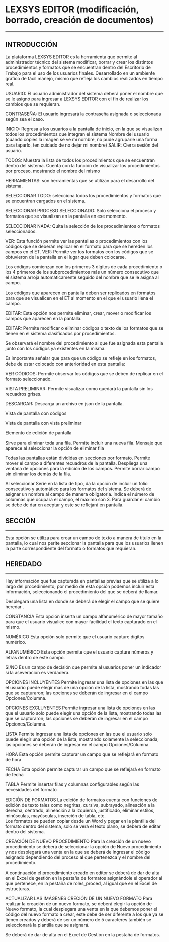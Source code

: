 # LEXSYS EDITOR (modificación, borrado, creación de documentos)
------------------------------------------

## INTRODUCCIÓN

La plataforma LEXSYS EDITOR es la herramienta que permite al administrador técnico del sistema modificar, borrar y crear los distintos procedimientos y formatos que se encuentran dentro del Escritorio de Trabajo para el uso de los usuarios finales. Desarrollado en un ambiente gráfico de fácil manejo, mismo que refleja los cambios realizados en tiempo real. 
 
USUARIO: El usuario administrador del sistema deberá poner el nombre que se le asignó para ingresar a LEXSYS EDITOR con el fin de realizar los cambios que se requieran.

CONTRASEÑA: El usuario ingresará la contraseña asignada o seleccionada según sea el caso.
 
INICIO: Regresa a los usuarios a la pantalla de inicio, en la que se visualizan todos los procedimientos que integran el sistema
Nombre del usuario (cuando copies la imagen se ve mi nombre, no pude agruparle una forma para taparlo,  ten cuidado de no dejar mi nombre)
SALIR: Cierra sesión del usuario.

TODOS: Muestra la lista de todos los procedimientos que se encuentran dentro del sistema. Cuenta con la función de visualizar los procedimientos por proceso, mostrando el nombre del mismo

HERRAMIENTAS: son herramientas que se utilizan para el desarrollo del sistema.

SELECCIONAR TODO: selecciona todos los procedimientos y formatos que se encuentran cargados en el sistema.

SELECCIONAR PROCESO SELECCIONADO: Solo selecciona el proceso y formatos que se visualizan en la pantalla en ese momento.

SELECCIONAR NADA: Quita la selección de los procedimientos o formatos seleccionados.

VER: Esta función permite ver las pantallas o procedimientos con los códigos que se deberán replicar en el formato para que se hereden los campos en el ET.
VER: Permite ver los formatos con los códigos que se obtuvieron de la pantalla en el lugar que deben colocarse. 

Los códigos comienzan con los primeros 3 dígitos de cada procedimiento o los 4 primeros de los subprocedimientos más un número consecutivo que el sistema arroja automáticamente seguido del nombre que se le asigna al campo.

Los códigos que aparecen en pantalla deben ser replicados en formatos para que se visualicen en el ET al momento en el que el usuario llena el campo.

EDITAR: Esta opción nos permite eliminar, crear, mover o modificar los campos que aparecen en la pantalla.

EDITAR: Permite modificar o eliminar códigos o texto de los formatos que se tienen en el sistema clasificados por procedimientos.


Se observará el nombre del procedimiento al que fue asignada esta pantalla junto con los códigos ya existentes en la misma.

Es importante señalar que para que un código se refleje en los formatos, debe de estar colocado con anterioridad en esta pantalla: 

VER CÓDIGOS: Permite observar los códigos que se deben de replicar en el formato seleccionado.

VISTA PRELIMINAR: Permite visualizar como quedará la pantalla sin los recuadros grises.

DESCARGAR: Descarga un archivo en json de la pantalla.

Vista de pantalla con códigos
 

Vista de pantalla con vista preliminar
 

Elemento de edición de pantalla
 

Sirve para eliminar toda una fila.
Permite incluir una nueva fila.
Mensaje que aparece al seleccionar la opción de eliminar fila

 
Todas las pantallas están divididas en secciones por formato.
Permite mover el campo a diferentes recuadros de la pantalla.
Despliega una ventana de opciones para la edición de los campos.
Permite borrar campo sin eliminar los demás de la fila.
 

 
Al seleccionar Serie en la lista de tipo, da la opción de incluir un folio consecutivo y automático para los formatos del sistema.
Se deberá de asignar un nombre al campo de manera obligatoria.
Indica el número de columnas que ocupara el campo, el máximo son 3.
Para guardar el cambio se debe de dar en aceptar y este se reflejará en pantalla.

## SECCIÓN
------------------

Esta opción se utiliza para crear un campo de texto a manera de título en la pantalla, lo cual nos perite seccionar la pantalla para que los usuarios llenen la parte correspondiente del formato o formatos que requieran.
 




## HEREDADO
---------------

Hay información que fue capturada en pantallas previas que se utiliza a lo largo del procedimiento; por medio de esta opción podemos incluir esta información, seleccionando el procedimiento del que se deberá de llamar.
 

Desplegará una lista en donde se deberá de elegir el campo que se quiere heredar .
 
CONSTANCIA
Esta opción inserta un campo alfanumérico de mayor tamaño para que el usuario visualice con mayor facilidad el texto capturado en el mismo.
 
NUMÉRICO
Esta opción solo permite que el usuario capture dígitos numérico.
 
ALFANUMÉRICO
Esta opción permite que el usuario capture números y letras dentro de este campo.
 
SI/NO
Es un campo de decisión que permite al usuarios poner un indicador si la aseveración es verdadera.
 
OPCIONES INCLUYENTES
Permite ingresar una lista de opciones en las que el usuario puede elegir mas de una opción de la lista, mostrando todas las que se capturaron; las opciones se deberán de ingresar en el campo Opciones/Columna.
 
OPCIONES EXCLUYENTES
Permite ingresar una lista de opciones en las que el usuario solo puede elegir una opción de la lista, mostrando todas las que se capturaron; las opciones se deberán de ingresar en el campo Opciones/Columna.
 
LISTA
Permite ingresar una lista de opciones en las que el usuario solo puede elegir una opción de la lista, mostrando solamente la seleccionada; las opciones se deberán de ingresar en el campo Opciones/Columna.
 
HORA
Esta opción permite capturar un campo que se reflejará en formato de hora
 
FECHA
Esta opción permite capturar un campo que se reflejará en formato de fecha
 
TABLA
Permite insertar filas y columnas configurables según las necesidades del formato 
 
EDICIÓN DE FORMATOS
La edición de formatos cuenta con funciones de edición de texto tales como negritas, cursiva, subrayado, alineación a la derecha, centrado, alineación a la izquierda, justificado, eliminar estilos, minúsculas, mayúsculas, inserción de tabla, etc.   
Los formatos se pueden copiar desde un Word y pegar en la plantilla del formato dentro del sistema, solo se verá el texto plano, se deberá de editar dentro del sistema.
 
CREACIÓN DE NUEVO PROCEDIMIENTO 
Para la creación de un nuevo procedimiento se deberá de seleccionar la opción de Nuevo procedimiento y nos desplegará una venta en la que se deberá de ingresar el código asignado dependiendo del proceso al que pertenezca y el nombre del procedimiento.   
 
 
A continuación el procedimiento creado en editor se deberá de dar de alta en el Excel de gestión en la pestaña de formatos asignándole el operador al que pertenece, en la pestaña de roles_proced, al igual que en el Excel de estructuras.   
 
 
ACTUALIZAR LAS IMÁGENES
CRECIÓN DE UN NUEVO FORMATO
Para realizar la creación de un nuevo formato, se deberá elegir la opción de Nuevo formato, la cual desplegara una venta en la que debemos poner el código del nuevo formato a crear, este debe de ser diferente a los que ya se tienen creados y deberá de ser un número de 5 caracteres también se seleccionará la plantilla que se  asignará.
 
Se deberá de dar de alta en el Excel de Gestión en la pestaña de formatos.   
 

